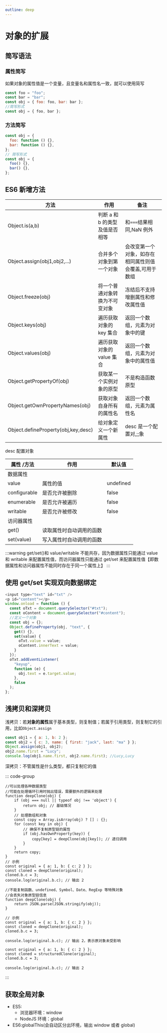 ```yaml
---
outline: deep
---
```


# 对象的扩展

## 简写语法

### 属性简写

如果对象的属性值是一个变量，且变量名和属性名一致，就可以使用简写

```js
const foo = "foo";
const bar = "bar";
const obj = { foo: foo, bar: bar };
//简写形式
const obj = { foo, bar };
```

### 方法简写

```js
const obj = {
  foo: function () {},
  bar: function () {},
};
// 简写形式
const obj = {
  foo() {},
  bar() {},
};
```

## ES6 新增方法

| 方法                                | 作用                           | 备注                                                  |
| ----------------------------------- | ------------------------------ | ----------------------------------------------------- |
| Object.is(a,b)                      | 判断 a 和 b 的类型及值是否相等 | 和`===`结果相同,NaN 例外                              |
| Object.assign(obj1,obj2,...)        | 合并多个对象到第一个对象       | 会改变第一个对象，如存在相同属性则值会覆盖,可用于数组 |
| Object.freeze(obj)                  | 将一个普通对象转换为不可变对象 | 冻结后不支持增删属性和修改属性值                      |
| Object.keys(obj)                    | 遍历获取对象的 key 集合        | 返回一个数组，元素为对象中的键                        |
| Object.values(obj)                  | 遍历获取对象的 value 集合      | 返回一个数组，元素为对象中的属性值                    |
| Object.getPropertyOf(obj)           | 获取某一个实例对象的原型       | 不是构造函数原型                                      |
| Object.getOwnPropertyNames(obj)     | 获取对象自身所有的属性名       | 返回一个数组，元素为属性名                            |
| Object.defineProperty(obj,key,desc) | 给对象定义一个新属性           | desc 是一个配置对,;;象                                |

desc 配置对象

| 属性 /方法   | 作用                     | 默认值    |
| ------------ | ------------------------ | --------- |
| 数据属性     |
| value        | 属性的值                 | undefined |
| configurable | 是否允许被删除           | false     |
| enumerable   | 是否允许被遍历           | false     |
| writable     | 是否允许被修改           | false     |
| 访问器属性   |
| get()        | 读取属性时自动调用的函数 |           |
| set(value)   | 写入属性时自动调用的函数 |           |

:::warning
get/set()和 value/writable 不能共存，因为数据属性只能通过 value 和 writable 来配置属性值，而访问器属性只能通过 get/set 来配置属性值【即数据属性和访问器属性不能同时存在于同一个属性上】
:::

## 使用 get/set 实现双向数据绑定

```js
<input type="text" id="txt" />
<p id="content"></p>
window.onload = function () {
  const oTxt = document.querySelector("#txt");
  const oContent = document.querySelector("#content");
  //定义一个对象
  const obj = {};
  Object.defineProperty(obj, "text", {
    get() {},
    set(value) {
      oTxt.value = value;
      oContent.innerText = value;
    }
  });
  oTxt.addEventListener(
    "keyup",
    function (e) {
      obj.text = e.target.value;
    },
    false
  );
};
```

## 浅拷贝和深拷贝

浅拷贝：若**对象的属性**属于基本类型，则复制值；若属于引用类型，则复制它的引用，比如`Object.assign`

```js
const obj1 = { a: 1, b: 2 };
const obj2 = { c: 3, name: { first: "jack", last: "ma" } };
Object.assign(obj1, obj2);
obj2.name.first = "Lucy";
console.log(obj1.name.first, obj2.name.first); //Lucy,Lucy
```

深拷贝：不管属性是什么类型，都只复制它的值

::: code-group

```js[递归]
//可以处理各种数据类型
//可能在处理循环引用时抛出错误，需要额外的逻辑来处理
function deepClone(obj) {
    if (obj === null || typeof obj !== 'object') {
        return obj; // 基础情况
    }
    // 处理数组和对象
    const copy = Array.isArray(obj) ? [] : {};
    for (const key in obj) {
        // 确保不复制原型链的属性
        if (obj.hasOwnProperty(key)) {
            copy[key] = deepClone(obj[key]); // 递归调用
        }
    }
    return copy;
}
// 示例
const original = { a: 1, b: { c: 2 } };
const cloned = deepClone(original);
cloned.b.c = 3;
console.log(original.b.c); // 输出 2
```

```js[json]
//不能复制函数、undefined、Symbol、Date、RegExp 等特殊对象
//会丢失对象原型链信息
function deepClone(obj) {
    return JSON.parse(JSON.stringify(obj));
}

// 示例
const original = { a: 1, b: { c: 2 } };
const cloned = deepClone(original);
cloned.b.c = 3;

console.log(original.b.c); // 输出 2，表示原对象未受影响

```

```js[structuredClone]
const original = { a: 1, b: { c: 2 } };
const cloned = structuredClone(original);
cloned.b.c = 3;

console.log(original.b.c); // 输出 2

```

:::

## 获取全局对象

- ES5:
  - 浏览器环境：window
  - NodeJS 环境：global
- ES6:globalThis(会自动区分出环境，输出 window 或者 global)

